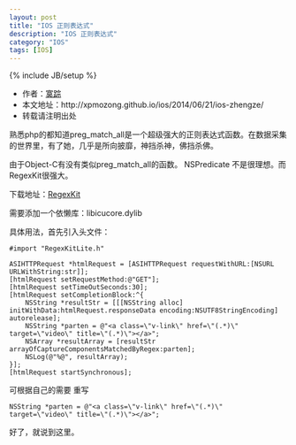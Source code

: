 ```yaml
---
layout: post
title: "IOS 正则表达式"
description: "IOS 正则表达式"
category: "IOS"
tags: [IOS]
---
```

{% include JB/setup %}

<ul>
    <li>作者：<a href="http://weibo.com/xpmozong" target="blank">寞踪</a></li>
    <li>本文地址：http://xpmozong.github.io/ios/2014/06/21/ios-zhengze/</li>
    <li>转载请注明出处</li>
</ul>

熟悉php的都知道preg_match_all是一个超级强大的正则表达式函数。在数据采集的世界里，有了她，几乎是所向披靡，神挡杀神，佛挡杀佛。

由于Object-C有没有类似preg_match_all的函数。 NSPredicate 不是很理想。而RegexKit很强大。

下载地址：<a href="https://github.com/wezm/RegexKitLite">RegexKit</a>

需要添加一个依懒库：libicucore.dylib

具体用法，首先引入头文件：

    #import "RegexKitLite.h"

    ASIHTTPRequest *htmlRequest = [ASIHTTPRequest requestWithURL:[NSURL URLWithString:str]];
    [htmlRequest setRequestMethod:@"GET"];
    [htmlRequest setTimeOutSeconds:30];
    [htmlRequest setCompletionBlock:^{
        NSString *resultStr = [[[NSString alloc] initWithData:htmlRequest.responseData encoding:NSUTF8StringEncoding] autorelease];
        NSString *parten = @"<a class=\"v-link\" href=\"(.*)\" target=\"video\" title=\"(.*)\"></a>";
        NSArray *resultArray = [resultStr arrayOfCaptureComponentsMatchedByRegex:parten];
        NSLog(@"%@", resultArray);
    }];
    [htmlRequest startSynchronous];


可根据自己的需要 重写 

    NSString *parten = @"<a class=\"v-link\" href=\"(.*)\" target=\"video\" title=\"(.*)\"></a>";

好了，就说到这里。
